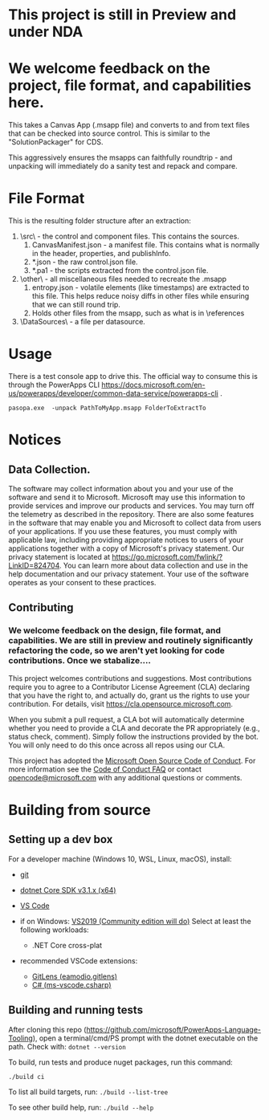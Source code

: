 
# This project is still in Preview and under NDA 
# We welcome feedback on the project, file format, and capabilities here. 


This takes a Canvas App (.msapp file) and converts to and from text files that can be checked into source control.
This is similar to the "SolutionPackager" for CDS.

This aggressively ensures the msapps can faithfully roundtrip - and unpacking will immediately do a sanity test and repack and compare.

# File Format

This is the resulting folder structure after an extraction:

1. \src\ - the control and component files. This contains the sources.
   1. CanvasManifest.json - a manifest file. This contains what is normally in the header, properties, and publishInfo.
   2. *.json - the raw control.json file.
   3. *.pa1 - the scripts extracted from the control.json file.
1. \other\ - all miscellaneous files needed to recreate the .msapp
   1. entropy.json - volatile elements (like timestamps) are extracted to this file. This helps reduce noisy diffs in other files while ensuring that we can still round trip.
   2. Holds other files from the msapp, such as what is in \references
1. \DataSources\ - a file per datasource.


# Usage
There is a test console app to drive this. The official way to consume this is through the PowerApps CLI https://docs.microsoft.com/en-us/powerapps/developer/common-data-service/powerapps-cli .

```
pasopa.exe  -unpack PathToMyApp.msapp FolderToExtractTo
```

# Notices 

## Data Collection.
The software may collect information about you and your use of the software and send it to Microsoft. Microsoft may use this information to provide services and improve our products and services. You may turn off the telemetry as described in the repository. There are also some features in the software that may enable you and Microsoft to collect data from users of your applications. If you use these features, you must comply with applicable law, including providing appropriate notices to users of your applications together with a copy of Microsoft's privacy statement. Our privacy statement is located at https://go.microsoft.com/fwlink/?LinkID=824704. You can learn more about data collection and use in the help documentation and our privacy statement. Your use of the software operates as your consent to these practices.

## Contributing

### We welcome feedback on the design, file format, and capabilities. We are still in preview and routinely significantly refactoring the code, so we aren't yet looking for code contributions. Once we stabalize.... 

This project welcomes contributions and suggestions.  Most contributions require you to agree to a
Contributor License Agreement (CLA) declaring that you have the right to, and actually do, grant us
the rights to use your contribution. For details, visit https://cla.opensource.microsoft.com.

When you submit a pull request, a CLA bot will automatically determine whether you need to provide
a CLA and decorate the PR appropriately (e.g., status check, comment). Simply follow the instructions
provided by the bot. You will only need to do this once across all repos using our CLA.

This project has adopted the [Microsoft Open Source Code of Conduct](https://opensource.microsoft.com/codeofconduct/).
For more information see the [Code of Conduct FAQ](https://opensource.microsoft.com/codeofconduct/faq/) or
contact [opencode@microsoft.com](mailto:opencode@microsoft.com) with any additional questions or comments.

# Building from source

## Setting up a dev box

For a developer machine (Windows 10, WSL, Linux, macOS), install:

- [git](https://git-scm.com/downloads)
- [dotnet Core SDK v3.1.x (x64)](https://dotnet.microsoft.com/download/dotnet-core/3.1)
- [VS Code](https://code.visualstudio.com/Download)
- if on Windows: [VS2019 (Community edition will do)](https://visualstudio.microsoft.com/downloads/)
    Select at least the following workloads:
  - .NET Core cross-plat

- recommended VSCode extensions:
  - [GitLens (eamodio.gitlens)](https://github.com/eamodio/vscode-gitlens)
  - [C# (ms-vscode.csharp)](https://github.com/OmniSharp/omnisharp-vscode)

## Building and running tests

After cloning this repo (https://github.com/microsoft/PowerApps-Language-Tooling), open a terminal/cmd/PS prompt with the
dotnet executable on the path. Check with: ```dotnet --version ```

To build, run tests and produce nuget packages, run this command:

```bash
./build ci
```

To list all build targets, run: ```./build --list-tree```

To see other build help, run: ```./build --help```
